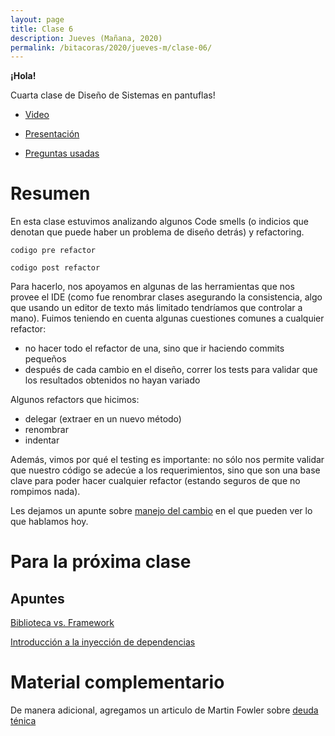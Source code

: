 ```yaml
---
layout: page
title: Clase 6
description: Jueves (Mañana, 2020)
permalink: /bitacoras/2020/jueves-m/clase-06/
---
```



**¡Hola!**

Cuarta clase de Diseño de Sistemas en pantuflas!

- [Video](https://us02web.zoom.us/rec/play/7pwvdeCh-D03H4aTtQSDAfB6W47pLf6s0yBKrqYJxUy9VXJSY1WkMLMUMOdh9c8szv0_v8UUuSnacKKs?startTime=1588249464000&_x_zm_rtaid=DkHWDh_3SQCAwd5XjW5eEw.1588348184256.9c56008955686955a4928f6f56d6a065&_x_zm_rhtaid=449)

- [Presentación](https://docs.google.com/presentation/d/1McLAT-VnnWiitCmURzQmdbxVCCSt7M18xUMu4GnNBBs/edit#slide=id.p)

- [Preguntas usadas](https://quizizz.com/join/quiz/5eac507e7cf884001d75d385/start?from=soloLinkShare&referrer=5e80f3362abd61001b3daf75)

# Resumen

En esta clase estuvimos analizando algunos Code smells (o indicios que denotan que puede haber un problema de diseño detrás) y refactoring.

  ```codigo pre refactor```

  ```codigo post refactor```

Para hacerlo, nos apoyamos en algunas de las herramientas que nos provee el IDE (como fue renombrar clases asegurando la consistencia, algo que usando un editor de texto más limitado tendríamos que controlar a mano).
Fuimos teniendo en cuenta algunas cuestiones comunes a cualquier refactor:
  - no hacer todo el refactor de una, sino que ir haciendo commits pequeños
  - después de cada cambio en el diseño, correr los tests para validar que los resultados obtenidos no hayan variado

Algunos refactors que hicimos:
 - delegar (extraer en un nuevo método)
 - renombrar
 - indentar

Además, vimos por qué el testing es importante: no sólo nos permite validar que nuestro código se adecúe a los requerimientos, sino que son una base clave para poder hacer cualquier refactor (estando seguros de que no rompimos nada).

Les dejamos un apunte sobre [manejo del cambio](https://docs.google.com/document/d/1cAje0qwy3Cus_ob0r-tatbcT01sDFeLt3MmSVmLeSxk/edit) en el que pueden ver lo que hablamos hoy.

# Para la próxima clase
## Apuntes

[Biblioteca vs. Framework](https://docs.google.com/document/d/1D_MCoh4J8kL1MAKNlbDgAMu2nYxri-81nZBYOPFWnO0/edit)

[Introducción a la inyección de dependencias](https://docs.google.com/document/d/1GsW-hVF0XR76KunDILqkltyE1KIBvj3ldCCkyStjne0/edit)

# Material complementario

De manera adicional, agregamos un articulo de Martin Fowler sobre [deuda ténica](https://martinfowler.com/bliki/TechnicalDebt.html)

